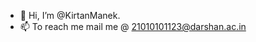 - 👋 Hi, I’m @KirtanManek.
- 📫 To reach me mail me @ 21010101123@darshan.ac.in

<!---
KirtanManek/KirtanManek is a ✨ special ✨ repository because its `README.md` (this file) appears on your GitHub profile.
You can click the Preview link to take a look at your changes.
--->
